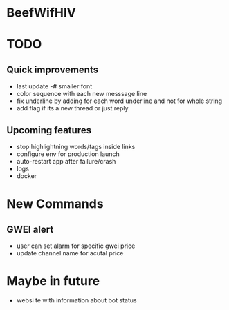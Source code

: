 # BeefWifHIV

# TODO

## Quick improvements

- last update -# smaller font
- color sequence with each new messsage line
- fix underline by adding for each word underline and not for whole string
- add flag if its a new thread or just reply

## Upcoming features

- stop highlightning words/tags inside links
- configure env for production launch
- auto-restart app after failure/crash
- logs
- docker

# New Commands

## GWEI alert

- user can set alarm for specific gwei price
- update channel name for acutal price

# Maybe in future

- websi te with information about bot status
